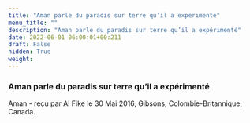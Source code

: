 ```yaml
---
title: "Aman parle du paradis sur terre qu’il a expérimenté"
menu_title: ""
description: "Aman parle du paradis sur terre qu’il a expérimenté"
date: 2022-06-01 06:00:01+00:211
draft: False
hidden: True
weight:
---
```

### Aman parle du paradis sur terre qu’il a expérimenté

Aman - reçu par Al Fike le 30 Mai 2016, Gibsons, Colombie-Britannique, Canada.




